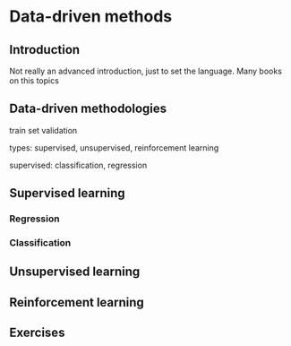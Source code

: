 # Data-driven methods

## Introduction

Not really an advanced introduction, just to set the language. Many books on this topics

## Data-driven methodologies

train set validation

types: supervised, unsupervised, reinforcement learning

supervised: classification, regression

## Supervised learning

### Regression

### Classification

## Unsupervised learning

## Reinforcement learning

## Exercises
